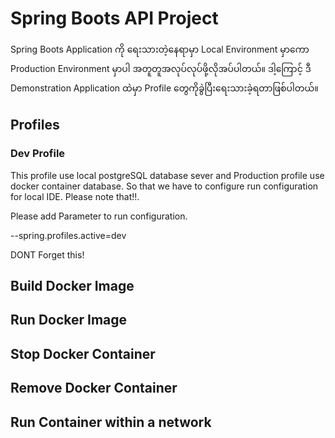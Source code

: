 # Spring Boots API Project

Spring Boots Application ကို ရေးသားတဲ့နေရာမှာ Local Environment မှာကော Production Environment မှာပါ အတူတူအလုပ်လုပ်ဖို့လိုအပ်ပါတယ်။ ဒါ့ကြောင့် ဒီ Demonstration Application ထဲမှာ Profile တွေကိုခွဲပြီးရေးသားခဲ့ရတာဖြစ်ပါတယ်။ 

## Profiles

### Dev Profile

This profile use local postgreSQL database sever and Production profile use docker container database. So that we have to configure run configuration for local IDE. Please note that!!.


Please add Parameter to run configuration.

--spring.profiles.active=dev

DONT Forget this!

## Build Docker Image


## Run Docker Image


## Stop Docker Container


## Remove Docker Container


## Run Container within a network
